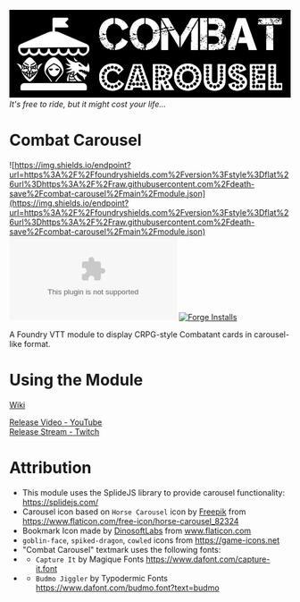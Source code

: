 ![Combat Carousel Logo](img/combat-carousel-fulllogo.png)    
*It's free to ride, but it might cost your life...*
# Combat Carousel
![https://img.shields.io/endpoint?url=https%3A%2F%2Ffoundryshields.com%2Fversion%3Fstyle%3Dflat%26url%3Dhttps%3A%2F%2Fraw.githubusercontent.com%2Fdeath-save%2Fcombat-carousel%2Fmain%2Fmodule.json](https://img.shields.io/endpoint?url=https%3A%2F%2Ffoundryshields.com%2Fversion%3Fstyle%3Dflat%26url%3Dhttps%3A%2F%2Fraw.githubusercontent.com%2Fdeath-save%2Fcombat-carousel%2Fmain%2Fmodule.json)
![GitHub downloads (latest)](https://img.shields.io/github/downloads-pre/death-save/combat-carousel/latest/module.zip)
[![Forge Installs](https://img.shields.io/badge/dynamic/json?label=Forge%20Install%20Base&query=package.installs&suffix=%&url=https://forge-vtt.com/api/bazaar/package/combat-carousel&colorB=brightgreen)](https://forge-vtt.com/)

A Foundry VTT module to display CRPG-style Combatant cards in carousel-like format.

# Using the Module
[Wiki](https://github.com/death-save/combat-carousel/wiki)    

[Release Video - YouTube](https://www.youtube.com/watch?v=tG1rKcG1Oa4)    
[Release Stream - Twitch](https://www.twitch.tv/videos/754023462?t=0h0m49s)

# Attribution
- This module uses the SplideJS library to provide carousel functionality: https://splidejs.com/
- Carousel icon based on `Horse Carousel` icon by <a href="https://www.flaticon.com/authors/freepik" title="Freepik">Freepik</a> from https://www.flaticon.com/free-icon/horse-carousel_82324
- Bookmark Icon made by <a href="https://www.flaticon.com/authors/dinosoftlabs" title="DinosoftLabs">DinosoftLabs</a> from <a href="https://www.flaticon.com/" title="Flaticon"> www.flaticon.com</a>
- `goblin-face`, `spiked-dragon`, `cowled` icons from https://game-icons.net
- "Combat Carousel" textmark uses the following fonts: 
- - `Capture It` by Magique Fonts https://www.dafont.com/capture-it.font 
- - `Budmo Jiggler` by Typodermic Fonts https://www.dafont.com/budmo.font?text=budmo
